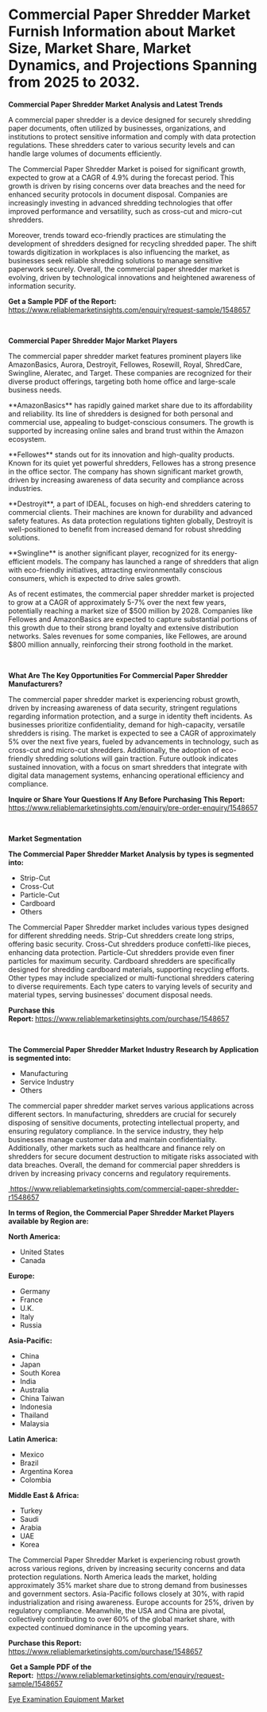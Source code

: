 <p><h1>Commercial Paper Shredder Market Furnish Information about Market Size, Market Share, Market Dynamics, and Projections Spanning from 2025 to 2032.</h1></p><p><strong>Commercial Paper Shredder Market Analysis and Latest Trends</strong></p>
<p><p>A commercial paper shredder is a device designed for securely shredding paper documents, often utilized by businesses, organizations, and institutions to protect sensitive information and comply with data protection regulations. These shredders cater to various security levels and can handle large volumes of documents efficiently.</p><p>The Commercial Paper Shredder Market is poised for significant growth, expected to grow at a CAGR of 4.9% during the forecast period. This growth is driven by rising concerns over data breaches and the need for enhanced security protocols in document disposal. Companies are increasingly investing in advanced shredding technologies that offer improved performance and versatility, such as cross-cut and micro-cut shredders. </p><p>Moreover, trends toward eco-friendly practices are stimulating the development of shredders designed for recycling shredded paper. The shift towards digitization in workplaces is also influencing the market, as businesses seek reliable shredding solutions to manage sensitive paperwork securely. Overall, the commercial paper shredder market is evolving, driven by technological innovations and heightened awareness of information security.</p></p>
<p><strong>Get a Sample PDF of the Report:&nbsp;</strong> <a href="https://www.reliablemarketinsights.com/enquiry/request-sample/1548657?utm_campaign=1894&utm_medium=2&utm_source=Github&utm_content=ia&utm_term=20022025&utm_id=commercial-paper-shredder">https://www.reliablemarketinsights.com/enquiry/request-sample/1548657</a></p>
<p>&nbsp;</p>
<p><strong>Commercial Paper Shredder Major Market Players</strong></p>
<p><p>The commercial paper shredder market features prominent players like AmazonBasics, Aurora, Destroyit, Fellowes, Rosewill, Royal, ShredCare, Swingline, Aleratec, and Target. These companies are recognized for their diverse product offerings, targeting both home office and large-scale business needs.</p><p>**AmazonBasics** has rapidly gained market share due to its affordability and reliability. Its line of shredders is designed for both personal and commercial use, appealing to budget-conscious consumers. The growth is supported by increasing online sales and brand trust within the Amazon ecosystem.</p><p>**Fellowes** stands out for its innovation and high-quality products. Known for its quiet yet powerful shredders, Fellowes has a strong presence in the office sector. The company has shown significant market growth, driven by increasing awareness of data security and compliance across industries.</p><p>**Destroyit**, a part of IDEAL, focuses on high-end shredders catering to commercial clients. Their machines are known for durability and advanced safety features. As data protection regulations tighten globally, Destroyit is well-positioned to benefit from increased demand for robust shredding solutions.</p><p>**Swingline** is another significant player, recognized for its energy-efficient models. The company has launched a range of shredders that align with eco-friendly initiatives, attracting environmentally conscious consumers, which is expected to drive sales growth.</p><p>As of recent estimates, the commercial paper shredder market is projected to grow at a CAGR of approximately 5-7% over the next few years, potentially reaching a market size of $500 million by 2028. Companies like Fellowes and AmazonBasics are expected to capture substantial portions of this growth due to their strong brand loyalty and extensive distribution networks. Sales revenues for some companies, like Fellowes, are around $800 million annually, reinforcing their strong foothold in the market.</p></p>
<p>&nbsp;</p>
<p><strong>What Are The Key Opportunities For Commercial Paper Shredder Manufacturers?</strong></p>
<p><p>The commercial paper shredder market is experiencing robust growth, driven by increasing awareness of data security, stringent regulations regarding information protection, and a surge in identity theft incidents. As businesses prioritize confidentiality, demand for high-capacity, versatile shredders is rising. The market is expected to see a CAGR of approximately 5% over the next five years, fueled by advancements in technology, such as cross-cut and micro-cut shredders. Additionally, the adoption of eco-friendly shredding solutions will gain traction. Future outlook indicates sustained innovation, with a focus on smart shredders that integrate with digital data management systems, enhancing operational efficiency and compliance.</p></p>
<p><strong>Inquire or Share Your Questions If Any Before Purchasing This Report:</strong> <a href="https://www.reliablemarketinsights.com/enquiry/pre-order-enquiry/1548657?utm_campaign=1894&utm_medium=2&utm_source=Github&utm_content=ia&utm_term=20022025&utm_id=commercial-paper-shredder">https://www.reliablemarketinsights.com/enquiry/pre-order-enquiry/1548657</a></p>
<p>&nbsp;</p>
<p><strong>Market Segmentation</strong></p>
<p><strong>The Commercial Paper Shredder Market Analysis by types is segmented into:</strong></p>
<p><ul><li>Strip-Cut</li><li>Cross-Cut</li><li>Particle-Cut</li><li>Cardboard</li><li>Others</li></ul></p>
<p><p>The Commercial Paper Shredder market includes various types designed for different shredding needs. Strip-Cut shredders create long strips, offering basic security. Cross-Cut shredders produce confetti-like pieces, enhancing data protection. Particle-Cut shredders provide even finer particles for maximum security. Cardboard shredders are specifically designed for shredding cardboard materials, supporting recycling efforts. Other types may include specialized or multi-functional shredders catering to diverse requirements. Each type caters to varying levels of security and material types, serving businesses' document disposal needs.</p></p>
<p><strong>Purchase this Report:&nbsp;</strong><a href="https://www.reliablemarketinsights.com/purchase/1548657?utm_campaign=1894&utm_medium=2&utm_source=Github&utm_content=ia&utm_term=20022025&utm_id=commercial-paper-shredder">https://www.reliablemarketinsights.com/purchase/1548657</a></p>
<p>&nbsp;</p>
<p><strong>The Commercial Paper Shredder Market Industry Research by Application is segmented into:</strong></p>
<p><ul><li>Manufacturing</li><li>Service Industry</li><li>Others</li></ul></p>
<p><p>The commercial paper shredder market serves various applications across different sectors. In manufacturing, shredders are crucial for securely disposing of sensitive documents, protecting intellectual property, and ensuring regulatory compliance. In the service industry, they help businesses manage customer data and maintain confidentiality. Additionally, other markets such as healthcare and finance rely on shredders for secure document destruction to mitigate risks associated with data breaches. Overall, the demand for commercial paper shredders is driven by increasing privacy concerns and regulatory requirements.</p></p>
<p><a href="https://www.reliablemarketinsights.com/commercial-paper-shredder-r1548657?utm_campaign=1894&utm_medium=2&utm_source=Github&utm_content=ia&utm_term=20022025&utm_id=commercial-paper-shredder">&nbsp;https://www.reliablemarketinsights.com/commercial-paper-shredder-r1548657</a></p>
<p><strong>In terms of Region, the Commercial Paper Shredder Market Players available by Region are:</strong></p>
<p>
    <p> <strong> North America: </strong>
        <ul>
            <li>United States</li>
            <li>Canada</li>
        </ul>
        </p> 
    <p> <strong> Europe: </strong>
        <ul>
            <li>Germany</li>
            <li>France</li>
            <li>U.K.</li>
            <li>Italy</li>
            <li>Russia</li>
        </ul>
        </p> 
    <p> <strong> Asia-Pacific: </strong>
        <ul>
            <li>China</li>
            <li>Japan</li>
            <li>South Korea</li>
            <li>India</li>
            <li>Australia</li>
            <li>China Taiwan</li>
            <li>Indonesia</li>
            <li>Thailand</li>
            <li>Malaysia</li>
        </ul>
        </p> 
    <p> <strong> Latin America: </strong>
        <ul>
            <li>Mexico</li>
            <li>Brazil</li>
            <li>Argentina Korea</li>
            <li>Colombia</li>
        </ul>
        </p> 
    <p> <strong> Middle East & Africa: </strong>
        <ul>
            <li>Turkey</li>
            <li>Saudi</li>
            <li>Arabia</li>
            <li>UAE</li>
            <li>Korea</li>
        </ul>
    </p>
    </p>
<p><p>The Commercial Paper Shredder Market is experiencing robust growth across various regions, driven by increasing security concerns and data protection regulations. North America leads the market, holding approximately 35% market share due to strong demand from businesses and government sectors. Asia-Pacific follows closely at 30%, with rapid industrialization and rising awareness. Europe accounts for 25%, driven by regulatory compliance. Meanwhile, the USA and China are pivotal, collectively contributing to over 60% of the global market share, with expected continued dominance in the upcoming years.</p></p>
<p><strong>Purchase this Report: </strong><a href="https://www.reliablemarketinsights.com/purchase/1548657?utm_campaign=1894&utm_medium=2&utm_source=Github&utm_content=ia&utm_term=20022025&utm_id=commercial-paper-shredder">https://www.reliablemarketinsights.com/purchase/1548657</a></p>
<p>&nbsp;<strong>Get a Sample PDF of the Report:&nbsp;&nbsp;</strong><a href="https://www.reliablemarketinsights.com/enquiry/request-sample/1548657?utm_campaign=1894&utm_medium=2&utm_source=Github&utm_content=ia&utm_term=20022025&utm_id=commercial-paper-shredder">https://www.reliablemarketinsights.com/enquiry/request-sample/1548657</a></p>
<p><strong></strong></p>
<p><p><a href="https://github.com/hgf64gh/Market-Research-Report-List-1/blob/main/eye-examination-equipment-market.md?utm_campaign=1894&utm_medium=2&utm_source=Github&utm_content=ia&utm_term=20022025&utm_id=commercial-paper-shredder">Eye Examination Equipment Market</a></p></p>